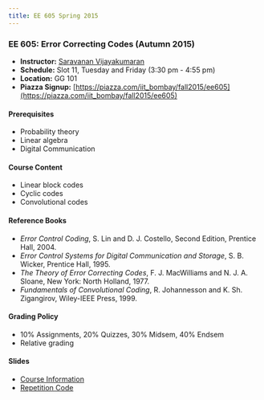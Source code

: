 ```yaml
---
title: EE 605 Spring 2015
---
```


### EE 605: Error Correcting Codes (Autumn 2015)
  - **Instructor:** [Saravanan Vijayakumaran](http://www.ee.iitb.ac.in/~sarva)
  - **Schedule:** Slot 11, Tuesday and Friday (3:30 pm - 4:55 pm)
  - **Location:** GG 101
  - **Piazza Signup:** [https://piazza.com/iit_bombay/fall2015/ee605](https://piazza.com/iit_bombay/fall2015/ee605)


#### Prerequisites

  - Probability theory
  - Linear algebra
  - Digital Communication


#### Course Content

  - Linear block codes
  - Cyclic codes
  - Convolutional codes


#### Reference Books

  - *Error Control Coding*, S. Lin and D. J. Costello, Second Edition, Prentice Hall, 2004.
  - *Error Control Systems for Digital Communication and Storage*, S. B. Wicker, Prentice Hall, 1995.
  - *The Theory of Error Correcting Codes*, F. J. MacWilliams and N. J. A. Sloane, New York: North Holland, 1977.
  - *Fundamentals of Convolutional Coding*, R. Johannesson and K. Sh. Zigangirov, Wiley-IEEE Press, 1999.


#### Grading Policy
  - 10% Assignments, 20% Quizzes, 30% Midsem, 40% Endsem
  - Relative grading

#### Slides
  - [Course Information](./2015/slides/Outline.pdf)
  - [Repetition Code](./2015/slides/RepetitionCode.pdf)
